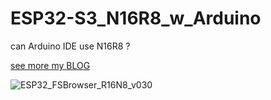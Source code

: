 # ESP32-S3_N16R8_w_Arduino
 can Arduino IDE use N16R8 ?

[see more my BLOG](http://kll.byethost7.com/kllfusion01/infusions/articles/articles.php?article_id=230)


![ESP32_FSBrowser_R16N8_v030](https://github.com/MyRaspberry/ESP32-S3_N16R8_w_Arduino/assets/31472252/a414b4df-a976-465d-b3f2-bff88b320e89)
